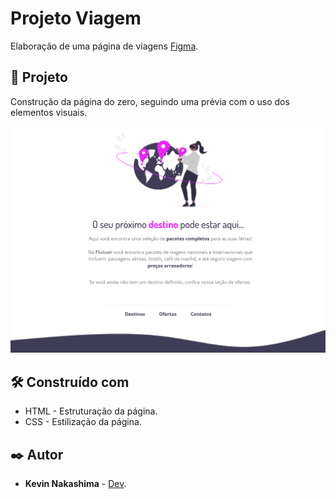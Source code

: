 # Projeto Viagem

Elaboração de uma página de viagens [Figma](https://www.figma.com/file/1ELV1DVFAnffTTE74N3KBQ/Projeto01-Extra-(Copy)?type=design&node-id=0-1&mode=design&t=wj2Ud6uXTjLlJg2G-0).

## 📝 Projeto

Construção da página do zero, seguindo uma prévia com o uso dos elementos visuais.

![Image](https://github.com/Kryonn/assets/blob/main/image5.png)

## 🛠️ Construído com

* HTML - Estruturação da página.
* CSS - Estilização da página.

## ✒️ Autor

* **Kevin Nakashima** - [Dev](https://github.com/Kryonn).




